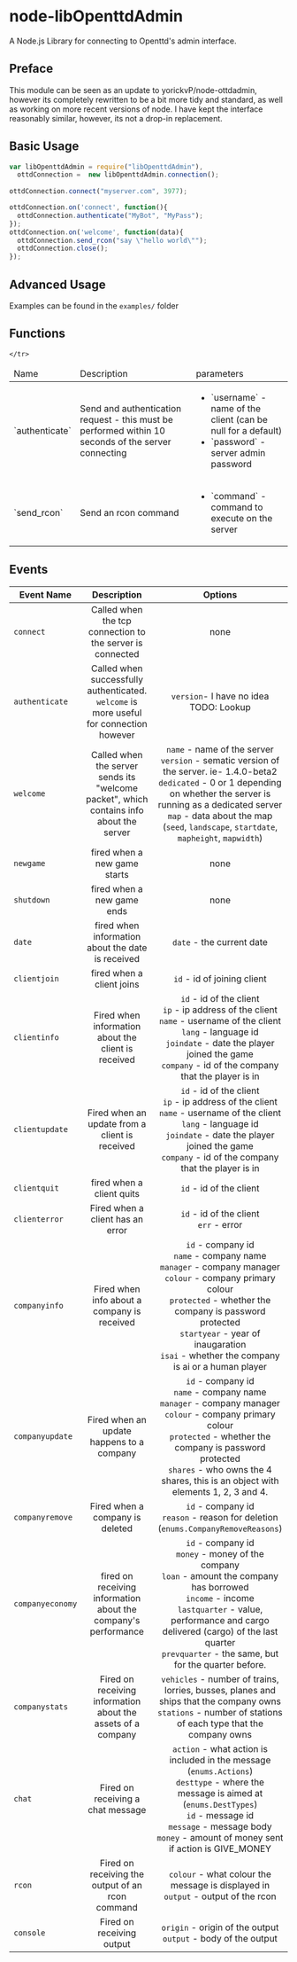 node-libOpenttdAdmin
====================

A Node.js Library for connecting to Openttd's admin interface.

## Preface

This module can be seen as an update to yorickvP/node-ottdadmin, however its completely rewritten to be a bit more tidy and standard, as well as working on more recent versions of node.
I have kept the interface reasonably similar, however, its not a drop-in replacement. 

## Basic Usage

```javascript
var libOpenttdAdmin = require("libOpenttdAdmin"),
  ottdConnection =  new libOpenttdAdmin.connection();
  
ottdConnection.connect("myserver.com", 3977);

ottdConnection.on('connect', function(){
  ottdConnection.authenticate("MyBot", "MyPass");
});
ottdConnection.on('welcome', function(data){
  ottdConnection.send_rcon("say \"hello world\"");
  ottdConnection.close();
});
```

## Advanced Usage
Examples can be found in the `examples/` folder

## Functions

<table>
  <thead>
    <tr>
      <td>Name</td>
      <td>Description</td>
      <td>parameters</td>
    </tr>
  </thead>
  <tbody>
    <tr>
      <td>`authenticate`</td>
      <td>Send and authentication request - this must be performed within 10 seconds of the server connecting </td>
      <td>
        <ul>
          <li>`username` - name of the client (can be null for a default)</li>
          <li>`password` - server admin password</li>
        </ul>
      </td>
    </tr>
    <tr>
      <td>`send_rcon`</td>
      <td>Send an rcon command</td>
        <td>
        <ul>
          <li>`command` - command to execute on the server</li> 
        </ul>
      </td>

    </tr>
  </tbody>
</table>
        

  
## Events

| Event Name          | Description                                                                               | Options                               |
| ------------------- | :---------------------------------------------------------------------------------------: | :-----------------------------------: |
|`connect`            | Called when the tcp connection to the server is connected                                 | none |
|`authenticate`       |Called when successfully authenticated. `welcome` is more useful for connection however    |`version`- I have no idea TODO: Lookup|
|`welcome`            |Called when the server sends its "welcome packet", which contains info about the server    |`name` - name of the server <br/>`version` - sematic version of the server. ie- 1.4.0-beta2 <br/>`dedicated` - 0 or 1 depending on whether the server is running as a dedicated server<br/> `map` - data about the map (`seed`, `landscape`, `startdate`, `mapheight`, `mapwidth`)|
|`newgame`            |fired when a new game starts                                                               |none|
|`shutdown`           |fired when a new game ends                                                                 |none|
|`date`               |fired when information about the date is received                                          |`date` - the current date|
|`clientjoin`         |fired when a client joins                                                                  |`id` - id of joining client|
|`clientinfo`         |Fired when information about the client is received                                        |`id` - id of the client<br/>`ip` - ip address of the client<br/>`name` - username of the client<br/>`lang` - language id<br/>`joindate` - date the player joined the game<br/>`company` - id of the company that the player is in|
|`clientupdate`       |Fired when an update from a client is received                                             |`id` - id of the client<br/>`ip` - ip address of the client<br/>`name` - username of the client<br/>`lang` - language id<br/>`joindate` - date the player joined the game<br/>`company` - id of the company that the player is in|
|`clientquit`         |fired when a client quits                                                                  |`id` - id of the client|
|`clienterror`        |Fired when a client has an error                                                           |`id` - id of the client<br/>`err` - error |
|`companyinfo`        |Fired when info about a company is received                                                |`id` - company id <br/>`name` - company name <br/>`manager` - company manager <br/>`colour` - company primary colour <br/>`protected` - whether the company is password protected <br/>`startyear` - year of inaugaration <br/>`isai` - whether the company is ai or a human player|
|`companyupdate`      |Fired when an update happens to a company                                                  |`id` - company id <br/>`name` - company name <br/>`manager` - company manager <br/>`colour` - company primary colour <br/>`protected` - whether the company is password protected <br/> `shares` - who owns the 4 shares, this is an object with elements 1, 2, 3 and 4.|
|`companyremove`      |Fired when a company is deleted                                                            |`id` - company id<br />`reason` - reason for deletion (`enums.CompanyRemoveReasons`)|
|`companyeconomy`     |fired on receiving information about the company's performance                             |`id` - company id <br/> `money` - money of the company <br/> `loan` - amount the company has borrowed <br/>`income` - income <br/>`lastquarter` - value, performance and cargo delivered (cargo) of the last quarter <br />`prevquarter` - the same, but for the quarter before.|
|`companystats`       |Fired on receiving information about the assets of a company                               | `vehicles` - number of trains, lorries, busses, planes and ships that the company owns <br/>`stations` - number of stations of each type that the company owns|
|`chat`               |Fired on receiving a chat message                                                          |`action` - what action is included in the message (`enums.Actions`)<br/>`desttype` - where the message is aimed at (`enums.DestTypes`) <br/>`id` - message id <br/>`message` - message body<br/>`money` - amount of money sent if action is GIVE_MONEY|
|`rcon`               |Fired on receiving the output of an rcon command                                           |`colour` - what colour the message is displayed in <br/>`output` - output of the rcon <br/>|
|`console`            |Fired on receiving output                                                                  |`origin` - origin of the output </br>`output` - body of the output|
      
      
      
    